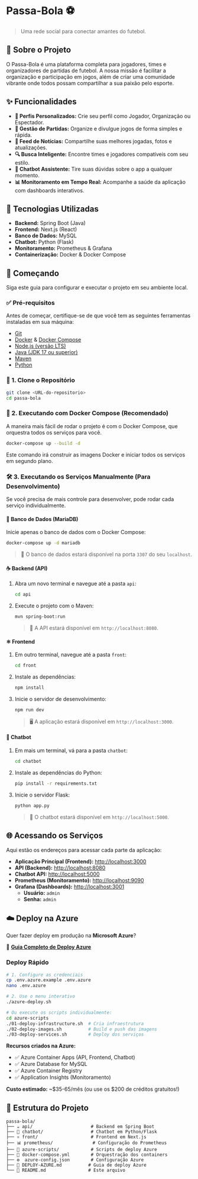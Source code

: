 # Passa-Bola ⚽

> Uma rede social para conectar amantes do futebol.

## 🌟 Sobre o Projeto

O Passa-Bola é uma plataforma completa para jogadores, times e organizadores de partidas de futebol. A nossa missão é facilitar a organização e participação em jogos, além de criar uma comunidade vibrante onde todos possam compartilhar a sua paixão pelo esporte.

## ✨ Funcionalidades

- **👤 Perfis Personalizados:** Crie seu perfil como Jogador, Organização ou Espectador.
- **📅 Gestão de Partidas:** Organize e divulgue jogos de forma simples e rápida.
- **📰 Feed de Notícias:** Compartilhe suas melhores jogadas, fotos e atualizações.
- **🔍 Busca Inteligente:** Encontre times e jogadores compatíveis com seu estilo.
- **🤖 Chatbot Assistente:** Tire suas dúvidas sobre o app a qualquer momento.
- **📊 Monitoramento em Tempo Real:** Acompanhe a saúde da aplicação com dashboards interativos.

## 🚀 Tecnologias Utilizadas

- **Backend:** Spring Boot (Java)
- **Frontend:** Next.js (React)
- **Banco de Dados:** MySQL
- **Chatbot:** Python (Flask)
- **Monitoramento:** Prometheus & Grafana
- **Containerização:** Docker & Docker Compose

## 🏁 Começando

Siga este guia para configurar e executar o projeto em seu ambiente local.

### ✅ Pré-requisitos

Antes de começar, certifique-se de que você tem as seguintes ferramentas instaladas em sua máquina:

- [Git](https://git-scm.com/)
- [Docker](https://www.docker.com/products/docker-desktop/) & [Docker Compose](https://docs.docker.com/compose/install/)
- [Node.js (versão LTS)](https://nodejs.org/)
- [Java (JDK 17 ou superior)](https://www.oracle.com/java/technologies/downloads/)
- [Maven](https://maven.apache.org/download.cgi)
- [Python](https://www.python.org/downloads/)

### 📂 1. Clone o Repositório

```bash
git clone <URL-do-repositorio>
cd passa-bola
```

### 🐳 2. Executando com Docker Compose (Recomendado)

A maneira mais fácil de rodar o projeto é com o Docker Compose, que orquestra todos os serviços para você.

```bash
docker-compose up --build -d
```

Este comando irá construir as imagens Docker e iniciar todos os serviços em segundo plano.

### 🛠️ 3. Executando os Serviços Manualmente (Para Desenvolvimento)

Se você precisa de mais controle para desenvolver, pode rodar cada serviço individualmente.

#### 🐘 Banco de Dados (MariaDB)

Inicie apenas o banco de dados com o Docker Compose:

```bash
docker-compose up -d mariadb
```

> 🔑 O banco de dados estará disponível na porta `3307` do seu `localhost`.

#### ☕ Backend (API)

1.  Abra um novo terminal e navegue até a pasta `api`:
    ```bash
    cd api
    ```
2.  Execute o projeto com o Maven:
    ```bash
    mvn spring-boot:run
    ```
    > 🚀 A API estará disponível em `http://localhost:8080`.

#### ⚛️ Frontend

1.  Em outro terminal, navegue até a pasta `front`:
    ```bash
    cd front
    ```
2.  Instale as dependências:
    ```bash
    npm install
    ```
3.  Inicie o servidor de desenvolvimento:
    ```bash
    npm run dev
    ```
    > 🖥️ A aplicação estará disponível em `http://localhost:3000`.

#### 🐍 Chatbot

1.  Em mais um terminal, vá para a pasta `chatbot`:
    ```bash
    cd chatbot
    ```
2.  Instale as dependências do Python:
    ```bash
    pip install -r requirements.txt
    ```
3.  Inicie o servidor Flask:
    ```bash
    python app.py
    ```
    > 🤖 O chatbot estará disponível em `http://localhost:5000`.

## 🌐 Acessando os Serviços

Aqui estão os endereços para acessar cada parte da aplicação:

- **Aplicação Principal (Frontend):** [http://localhost:3000](http://localhost:3000)
- **API (Backend):** [http://localhost:8080](http://localhost:8080)
- **Chatbot API:** [http://localhost:5000](http://localhost:5000)
- **Prometheus (Monitoramento):** [http://localhost:9090](http://localhost:9090)
- **Grafana (Dashboards):** [http://localhost:3001](http://localhost:3001)
  - **Usuário:** `admin`
  - **Senha:** `admin`

## ☁️ Deploy na Azure

Quer fazer deploy em produção na **Microsoft Azure**?

📘 **[Guia Completo de Deploy Azure](DEPLOY-AZURE.md)**

### Deploy Rápido

```bash
# 1. Configure as credenciais
cp .env.azure.example .env.azure
nano .env.azure

# 2. Use o menu interativo
./azure-deploy.sh

# Ou execute os scripts individualmente:
cd azure-scripts
./01-deploy-infrastructure.sh  # Cria infraestrutura
./02-deploy-images.sh          # Build e push das imagens
./03-deploy-services.sh        # Deploy dos serviços
```

**Recursos criados na Azure:**

- ✅ Azure Container Apps (API, Frontend, Chatbot)
- ✅ Azure Database for MySQL
- ✅ Azure Container Registry
- ✅ Application Insights (Monitoramento)

**Custo estimado:** ~$35-65/mês (ou use os $200 de créditos gratuitos!)

## 📂 Estrutura do Projeto

```
passa-bola/
├── ☕ api/                      # Backend em Spring Boot
├── 🐍 chatbot/                  # Chatbot em Python/Flask
├── ⚛️ front/                    # Frontend em Next.js
├── 📊 prometheus/               # Configuração do Prometheus
├── 🚀 azure-scripts/            # Scripts de deploy Azure
├── 🐳 docker-compose.yml        # Orquestração dos containers
├── ⚙️  azure-config.json        # Configuração Azure
├── 📘 DEPLOY-AZURE.md          # Guia de deploy Azure
└── 📄 README.md                # Este arquivo
```
